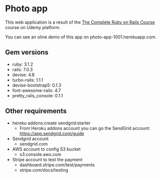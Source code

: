 # Photo app

This web application is a result of the [The Complete Ruby on Rails Course](https://www.udemy.com/course/the-complete-ruby-on-rails-developer-course) course on Udemy platform.

You can see an oline demo of this app on photo-app-1001.herokuapp.com.

## Gem versions

- ruby: 3.1.2
- rails: 7.0.3
- devise: 4.8
- turbo-rails: 1.1.1
- devise-bootstrap5: 0.1.3
- font-awesome-rails: 4.7
- pretty_rails_console: 0.1.1

## Other requirements

- heroku addons:create sendgrid:starter
    - From Heroku addons account you can go the SendGrid account: https://app.sendgrid.com/guide
- Sendgrid account
  - sendgrid.com
- AWS account to config S3 bucket
  - s3.console.aws.com
- Stripe account to test the payment
  - dashboard.stripe.com/test/payments
  - stripe.com/docs/testing

